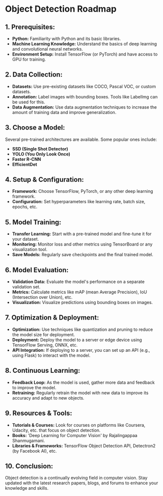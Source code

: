 # Object Detection Roadmap

## 1. Prerequisites:
- **Python:** Familiarity with Python and its basic libraries.
- **Machine Learning Knowledge:** Understand the basics of deep learning and convolutional neural networks.
- **Environment Setup:** Install TensorFlow (or PyTorch) and have access to GPU for training.

## 2. Data Collection:
- **Datasets:** Use pre-existing datasets like COCO, Pascal VOC, or custom datasets.
- **Annotation:** Label images with bounding boxes. Tools like LabelImg can be used for this.
- **Data Augmentation:** Use data augmentation techniques to increase the amount of training data and improve generalization.

## 3. Choose a Model:
Several pre-trained architectures are available. Some popular ones include:
- **SSD (Single Shot Detector)**
- **YOLO (You Only Look Once)**
- **Faster R-CNN**
- **EfficientDet**

## 4. Setup & Configuration:
- **Framework:** Choose TensorFlow, PyTorch, or any other deep learning framework.
- **Configuration:** Set hyperparameters like learning rate, batch size, epochs, etc.

## 5. Model Training:
- **Transfer Learning:** Start with a pre-trained model and fine-tune it for your dataset.
- **Monitoring:** Monitor loss and other metrics using TensorBoard or any visualization tool.
- **Save Models:** Regularly save checkpoints and the final trained model.

## 6. Model Evaluation:
- **Validation Data:** Evaluate the model's performance on a separate validation set.
- **Metrics:** Calculate metrics like mAP (mean Average Precision), IoU (Intersection over Union), etc.
- **Visualization:** Visualize predictions using bounding boxes on images.

## 7. Optimization & Deployment:
- **Optimization:** Use techniques like quantization and pruning to reduce the model size for deployment.
- **Deployment:** Deploy the model to a server or edge device using TensorFlow Serving, ONNX, etc.
- **API Integration:** If deploying to a server, you can set up an API (e.g., using Flask) to interact with the model.

## 8. Continuous Learning:
- **Feedback Loop:** As the model is used, gather more data and feedback to improve the model.
- **Retraining:** Regularly retrain the model with new data to improve its accuracy and adapt to new objects.

## 9. Resources & Tools:
- **Tutorials & Courses:** Look for courses on platforms like Coursera, Udacity, etc. that focus on object detection.
- **Books:** 'Deep Learning for Computer Vision' by Rajalingappaa Shanmugamani.
- **Libraries & Frameworks:** TensorFlow Object Detection API, Detectron2 (by Facebook AI), etc.

## 10. Conclusion:
Object detection is a continually evolving field in computer vision. Stay updated with the latest research papers, blogs, and forums to enhance your knowledge and skills.

